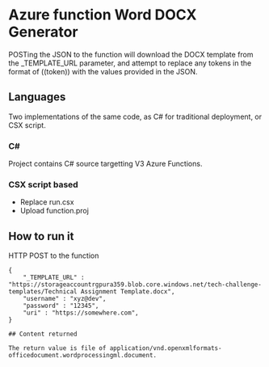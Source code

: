 # Azure function Word DOCX Generator

POSTing the JSON to the function will download the DOCX template from the _TEMPLATE_URL parameter, and attempt to replace any tokens in the format of ((token)) with the values provided in the JSON.

## Languages

Two implementations of the same code, as C# for traditional deployment, or CSX script.

### C#

Project contains C# source targetting V3 Azure Functions.

### CSX script based

* Replace run.csx
* Upload function.proj

## How to run it

HTTP POST to the function

```
{
    "_TEMPLATE_URL" : "https://storageaccountrgpura359.blob.core.windows.net/tech-challenge-templates/Technical Assignment Template.docx",
    "username" : "xyz@dev",
    "password" : "12345",
    "uri" : "https://somewhere.com",
}

## Content returned

The return value is file of application/vnd.openxmlformats-officedocument.wordprocessingml.document.
